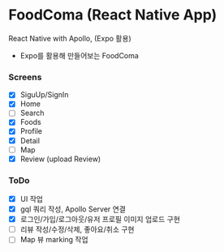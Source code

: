 # FoodComa (React Native App)

React Native with Apollo, (Expo 활용)

- Expo를 활용해 만들어보는 FoodComa

### Screens

- [x] SiguUp/SignIn
- [x] Home
- [ ] Search
- [x] Foods
- [x] Profile
- [x] Detail
- [ ] Map
- [x] Review (upload Review)

### ToDo

- [x] UI 작업
- [x] gql 쿼리 작성, Apollo Server 연결
- [x] 로그인/가입/로그아웃/유저 프로필 이미지 업로드 구현
- [ ] 리뷰 작성/수정/삭제, 좋아요/취소 구현
- [ ] Map 뷰 marking 작업

